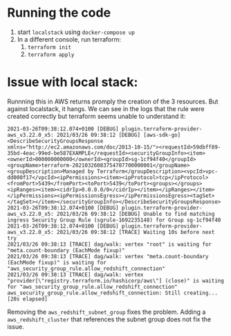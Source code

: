 # Running the code
1. start `localstack` using `docker-compose up`
2. In a different console, run terraform:
   1. `terraform init`
   2. `terraform apply`

# Issue with local stack:
Runnning this in AWS returns promply the creation of the 3 resources. But against localstack, it hangs. We can see in
the logs that the rule were created correctly but terraform seems unable to understand it:

```
2021-03-26T09:38:12.074+0100 [DEBUG] plugin.terraform-provider-aws_v3.22.0_x5: 2021/03/26 09:38:12 [DEBUG] [aws-sdk-go] <DescribeSecurityGroupsResponse xmlns="http://ec2.amazonaws.com/doc/2013-10-15/"><requestId>59dbff89-35bd-4eac-99ed-be587EXAMPLE</requestId><securityGroupInfo><item><ownerId>000000000000</ownerId><groupId>sg-1cf94f40</groupId><groupName>terraform-20210326083754707700000001</groupName><groupDescription>Managed by Terraform</groupDescription><vpcId>vpc-dd000f17</vpcId><ipPermissions><item><ipProtocol>tcp</ipProtocol><fromPort>5439</fromPort><toPort>5439</toPort><groups></groups><ipRanges><item><cidrIp>0.0.0.0/0</cidrIp></item></ipRanges></item></ipPermissions><ipPermissionsEgress></ipPermissionsEgress><tagSet></tagSet></item></securityGroupInfo></DescribeSecurityGroupsResponse>
2021-03-26T09:38:12.074+0100 [DEBUG] plugin.terraform-provider-aws_v3.22.0_x5: 2021/03/26 09:38:12 [DEBUG] Unable to find matching ingress Security Group Rule (sgrule-1692235148) for Group sg-1cf94f40
2021-03-26T09:38:12.074+0100 [DEBUG] plugin.terraform-provider-aws_v3.22.0_x5: 2021/03/26 09:38:12 [TRACE] Waiting 10s before next try
2021/03/26 09:38:13 [TRACE] dag/walk: vertex "root" is waiting for "meta.count-boundary (EachMode fixup)"
2021/03/26 09:38:13 [TRACE] dag/walk: vertex "meta.count-boundary (EachMode fixup)" is waiting for "aws_security_group_rule.allow_redshift_connection"
2021/03/26 09:38:13 [TRACE] dag/walk: vertex "provider[\"registry.terraform.io/hashicorp/aws\"] (close)" is waiting for "aws_security_group_rule.allow_redshift_connection"
aws_security_group_rule.allow_redshift_connection: Still creating... [20s elapsed]
```

Removing the `aws_redshift_subnet_group` fixes the problem. Adding a `aws_redshift_cluster` that references the subnet 
group does not fix the issue.
